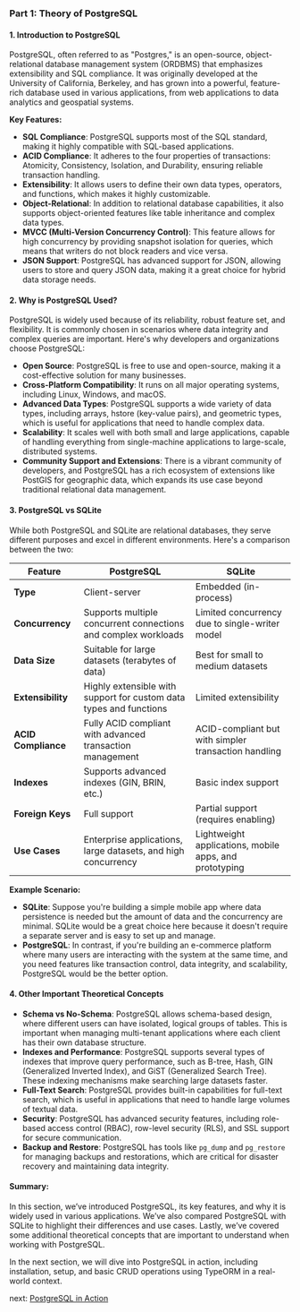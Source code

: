 ### Part 1: Theory of PostgreSQL

#### 1. **Introduction to PostgreSQL**
PostgreSQL, often referred to as "Postgres," is an open-source, object-relational database management system (ORDBMS) that emphasizes extensibility and SQL compliance. It was originally developed at the University of California, Berkeley, and has grown into a powerful, feature-rich database used in various applications, from web applications to data analytics and geospatial systems.

**Key Features:**
- **SQL Compliance**: PostgreSQL supports most of the SQL standard, making it highly compatible with SQL-based applications.
- **ACID Compliance**: It adheres to the four properties of transactions: Atomicity, Consistency, Isolation, and Durability, ensuring reliable transaction handling.
- **Extensibility**: It allows users to define their own data types, operators, and functions, which makes it highly customizable.
- **Object-Relational**: In addition to relational database capabilities, it also supports object-oriented features like table inheritance and complex data types.
- **MVCC (Multi-Version Concurrency Control)**: This feature allows for high concurrency by providing snapshot isolation for queries, which means that writers do not block readers and vice versa.
- **JSON Support**: PostgreSQL has advanced support for JSON, allowing users to store and query JSON data, making it a great choice for hybrid data storage needs.

#### 2. **Why is PostgreSQL Used?**
PostgreSQL is widely used because of its reliability, robust feature set, and flexibility. It is commonly chosen in scenarios where data integrity and complex queries are important. Here's why developers and organizations choose PostgreSQL:

- **Open Source**: PostgreSQL is free to use and open-source, making it a cost-effective solution for many businesses.
- **Cross-Platform Compatibility**: It runs on all major operating systems, including Linux, Windows, and macOS.
- **Advanced Data Types**: PostgreSQL supports a wide variety of data types, including arrays, hstore (key-value pairs), and geometric types, which is useful for applications that need to handle complex data.
- **Scalability**: It scales well with both small and large applications, capable of handling everything from single-machine applications to large-scale, distributed systems.
- **Community Support and Extensions**: There is a vibrant community of developers, and PostgreSQL has a rich ecosystem of extensions like PostGIS for geographic data, which expands its use case beyond traditional relational data management.

#### 3. **PostgreSQL vs SQLite**
While both PostgreSQL and SQLite are relational databases, they serve different purposes and excel in different environments. Here's a comparison between the two:

| Feature | PostgreSQL | SQLite |
| --- | --- | --- |
| **Type** | Client-server | Embedded (in-process) |
| **Concurrency** | Supports multiple concurrent connections and complex workloads | Limited concurrency due to single-writer model |
| **Data Size** | Suitable for large datasets (terabytes of data) | Best for small to medium datasets |
| **Extensibility** | Highly extensible with support for custom data types and functions | Limited extensibility |
| **ACID Compliance** | Fully ACID compliant with advanced transaction management | ACID-compliant but with simpler transaction handling |
| **Indexes** | Supports advanced indexes (GIN, BRIN, etc.) | Basic index support |
| **Foreign Keys** | Full support | Partial support (requires enabling) |
| **Use Cases** | Enterprise applications, large datasets, and high concurrency | Lightweight applications, mobile apps, and prototyping |

**Example Scenario:**

- **SQLite**: Suppose you're building a simple mobile app where data persistence is needed but the amount of data and the concurrency are minimal. SQLite would be a great choice here because it doesn't require a separate server and is easy to set up and manage.
- **PostgreSQL**: In contrast, if you're building an e-commerce platform where many users are interacting with the system at the same time, and you need features like transaction control, data integrity, and scalability, PostgreSQL would be the better option.

#### 4. **Other Important Theoretical Concepts**

- **Schema vs No-Schema**: PostgreSQL allows schema-based design, where different users can have isolated, logical groups of tables. This is important when managing multi-tenant applications where each client has their own database structure.
- **Indexes and Performance**: PostgreSQL supports several types of indexes that improve query performance, such as B-tree, Hash, GIN (Generalized Inverted Index), and GiST (Generalized Search Tree). These indexing mechanisms make searching large datasets faster.
- **Full-Text Search**: PostgreSQL provides built-in capabilities for full-text search, which is useful in applications that need to handle large volumes of textual data.
- **Security**: PostgreSQL has advanced security features, including role-based access control (RBAC), row-level security (RLS), and SSL support for secure communication.
- **Backup and Restore**: PostgreSQL has tools like `pg_dump` and `pg_restore` for managing backups and restorations, which are critical for disaster recovery and maintaining data integrity.

#### Summary:
In this section, we’ve introduced PostgreSQL, its key features, and why it is widely used in various applications. We’ve also compared PostgreSQL with SQLite to highlight their differences and use cases. Lastly, we’ve covered some additional theoretical concepts that are important to understand when working with PostgreSQL.

In the next section, we will dive into PostgreSQL in action, including installation, setup, and basic CRUD operations using TypeORM in a real-world context.

next: [PostgreSQL in Action](./01_PostgreSQL_in_Action.md.md)